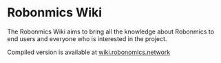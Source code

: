 # Robonmics Wiki

The Robonmics Wiki aims to bring all the knowledge about Robonmics to end users and everyone who is interested in the project.

Compiled version is available at [wiki.robonomics.network](http://wiki.robonomics.network)

